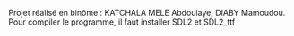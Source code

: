 Projet réalisé en binôme :
KATCHALA MELE Abdoulaye, 
DIABY Mamoudou.
Pour compiler le programme, il faut installer SDL2 et SDL2_ttf 
